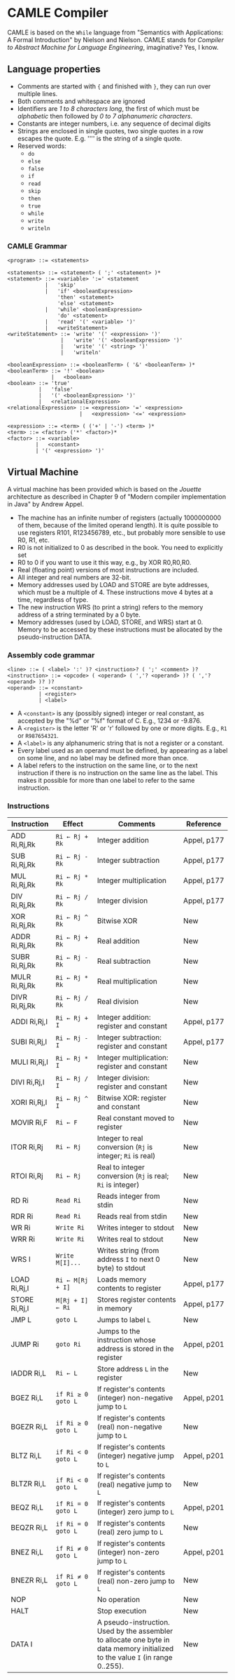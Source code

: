 # CAMLE Compiler
CAMLE is based on the `While` language from "Semantics with Applications: A Formal
Introduction" by Nielson and Nielson. CAMLE stands for *Compiler to Abstract
Machine for Language Engineering*, imaginative? Yes, I know.

## Language properties
* Comments are started with `{` and finished with `}`, they can run over
  multiple lines.
* Both comments and whitespace are ignored
* Identifiers are *1 to 8 characters long*, the first of which must be *alphabetic*
then followed by *0 to 7 alphanumeric characters*.
* Constants are integer numbers, i.e. any sequence of decimal digits
* Strings are enclosed in single quotes, two single quotes in a row escapes the
  quote. E.g. '''' is the string of a single quote.
* Reserved words:
  - `do`
  - `else`
  - `false`
  - `if`
  - `read`
  - `skip`
  - `then`
  - `true`
  - `while`
  - `write`
  - `writeln`

### CAMLE Grammar

    <program> ::= <statements>

    <statements> ::= <statement> ( ';' <statement> )*
    <statement> ::= <variable> ':=' <statement
                |   'skip'
                |   'if' <booleanExpression>
                    'then' <statement>
                    'else' <statement>
                |   'while' <booleanExpression>
                    'do' <statement>
                |   'read' '(' <variable> ')'
                |   <writeStatement>
    <writeStatement> ::= 'write' '(' <expression> ')'
                     |   'write' '(' <booleanExpression> ')'
                     |   'write' '(' <string> ')'
                     |   'writeln'

    <booleanExpression> ::= <booleanTerm> ( '&' <booleanTerm> )*
    <booleanTerm> ::= '!' <boolean>
                  |   <boolean>
    <boolean> ::= 'true'
              |   'false'
              |   '(' <booleanExpression> ')'
              |   <relationalExpression>
    <relationalExpression> ::= <expression> '=' <expression>
                           |   <expression> '<=' <expression>

    <expression> ::= <term> ( ('+' | '-') <term> )*
    <term> ::= <factor> ('*' <factor>)*
    <factor> ::= <variable>
             |   <constant>
             | '(' <expression> ')'

## Virtual Machine
A virtual machine has been provided which is based on the *Jouette*
architecture as described in Chapter 9 of "Modern compiler implementation in
Java" by Andrew Appel.

* The machine has an infinite number of registers (actually 1000000000 of them,
  because of the limited operand length). It is quite possible to use registers
  R101, R123456789, etc., but probably more sensible to use R0, R1, etc.
* R0 is not initialized to 0 as described in the book. You need to explicitly set
* R0 to 0 if you want to use it this way, e.g., by XOR R0,R0,R0.
* Real (floating point) versions of most instructions are included.
* All integer and real numbers are 32-bit.
* Memory addresses used by LOAD and STORE are byte addresses, which must be a
  multiple of 4. These instructions move 4 bytes at a time, regardless of type.
* The new instruction WRS (to print a string) refers to the memory address of a
  string terminated by a 0 byte.
* Memory addresses (used by LOAD, STORE, and WRS) start at 0. Memory to be
  accessed by these instructions must be allocated by the pseudo-instruction DATA.

### Assembly code grammar

    <line> ::= ( <label> ':' )? <instruction>? ( ';' <comment> )?
    <instruction> ::= <opcode> ( <operand> ( ','? <operand> )? ( ','? <operand> )? )?
    <operand> ::= <constant>
              | <register>
              | <label>

* A `<constant>` is any (possibly signed) integer or real constant, as accepted by the "%d" or "%f" format of C. E.g., 1234 or -9.876.
* A `<register>` is the letter 'R' or 'r' followed by one or more digits. E.g., `R1` or `R987654321`.
* A `<label>` is any alphanumeric string that is not a register or a constant. 
* Every label used as an operand must be defined, by appearing as a label on some line, and no label may be defined more than once. 
* A label refers to the instruction on the same line, or to the next instruction if there is no instruction on the same line as the label. This makes it possible for more than one label to refer to the same instruction.



### Instructions

| Instruction    | Effect                 | Comments                                                                                                                        | Reference   |
|----------------|------------------------|---------------------------------------------------------------------------------------------------------------------------------|-------------|
| ADD Ri,Rj,Rk   | `Ri ← Rj + Rk`         | Integer addition                                                                                                                | Appel, p177 |
| SUB Ri,Rj,Rk   | `Ri ← Rj - Rk`         | Integer subtraction                                                                                                             | Appel, p177 |
| MUL Ri,Rj,Rk   | `Ri ← Rj * Rk`         | Integer multiplication                                                                                                          | Appel, p177 |
| DIV Ri,Rj,Rk   | `Ri ← Rj / Rk`         | Integer division                                                                                                                | Appel, p177 |
| XOR Ri,Rj,Rk   | `Ri ← Rj ^ Rk`         | Bitwise XOR                                                                                                                     | New         |
| ADDR Ri,Rj,Rk  | `Ri ← Rj + Rk`         | Real addition                                                                                                                   | New         |
| SUBR Ri,Rj,Rk  | `Ri ← Rj - Rk`         | Real subtraction                                                                                                                | New         |
| MULR Ri,Rj,Rk  | `Ri ← Rj * Rk`         | Real multiplication                                                                                                             | New         |
| DIVR Ri,Rj,Rk  | `Ri ← Rj / Rk`         | Real division                                                                                                                   | New         |
| ADDI Ri,Rj,I   | `Ri ← Rj + I`          | Integer addition: register and constant                                                                                         | Appel, p177 |
| SUBI Ri,Rj,I   | `Ri ← Rj - I`          | Integer subtraction: register and constant                                                                                      | Appel, p177 |
| MULI Ri,Rj,I   | `Ri ← Rj * I`          | Integer multiplication: register and constant                                                                                   | New         |
| DIVI Ri,Rj,I   | `Ri ← Rj / I`          | Integer division: register and constant                                                                                         | New         |
| XORI Ri,Rj,I   | `Ri ← Rj ^ I`          | Bitwise XOR: register and constant                                                                                              | New         |
| MOVIR Ri,F     | `Ri ← F`               | Real constant moved to register                                                                                                 | New         |
| ITOR Ri,Rj     | `Ri ← Rj`              | Integer to real conversion (`Rj` is integer; `Ri` is real)                                                                      | New         |
| RTOI Ri,Rj     | `Ri ← Rj`              | Real to integer conversion (`Rj` is real; `Ri` is integer)                                                                      | New         |
| RD Ri          | `Read Ri`              | Reads integer from stdin                                                                                                        | New         |
| RDR Ri         | `Read Ri`              | Reads real from stdin                                                                                                           | New         |
| WR Ri          | `Write Ri`             | Writes integer to stdout                                                                                                        | New         |
| WRR Ri         | `Write Ri`             | Writes real to stdout                                                                                                           | New         |
| WRS I          | `Write M[I]...`        | Writes string (from address `I` to next 0 byte) to stdout                                                                       | New         |
| LOAD Ri,Rj,I   | `Ri ← M[Rj + I]`       | Loads memory contents to register                                                                                               | Appel, p177 |
| STORE Ri,Rj,I  | `M[Rj + I] ← Ri`       | Stores register contents in memory                                                                                              | Appel, p177 |
| JMP L          | `goto L`               | Jumps to label `L`                                                                                                              | New         |
| JUMP Ri        | `goto Ri`              | Jumps to the instruction whose address is stored in the register                                                                | Appel, p201 |
| IADDR Ri,L     | `Ri ← L`               | Store address `L` in the register                                                                                               | New         |
| BGEZ Ri,L      | `if Ri ≥ 0 goto L`     | If register's contents (integer) non-negative jump to `L`                                                                       | Appel, p201 |
| BGEZR Ri,L     | `if Ri ≥ 0 goto L`     | If register's contents (real) non-negative jump to `L`                                                                          | New         |
| BLTZ Ri,L      | `if Ri < 0 goto L`     | If register's contents (integer) negative jump to `L`                                                                           | Appel, p201 |
| BLTZR Ri,L     | `if Ri < 0 goto L`     | If register's contents (real) negative jump to `L`                                                                              | New         |
| BEQZ Ri,L      | `if Ri = 0 goto L`     | If register's contents (integer) zero jump to `L`                                                                               | Appel, p201 |
| BEQZR Ri,L     | `if Ri = 0 goto L`     | If register's contents (real) zero jump to `L`                                                                                  | New         |
| BNEZ Ri,L      | `if Ri ≠ 0 goto L`     | If register's contents (integer) non-zero jump to `L`                                                                           | Appel, p201 |
| BNEZR Ri,L     | `if Ri ≠ 0 goto L`     | If register's contents (real) non-zero jump to `L`                                                                              | New         |
| NOP            |                        | No operation                                                                                                                    | New         |
| HALT           |                        | Stop execution                                                                                                                  | New         |
| DATA I         |                        | A pseudo-instruction. Used by the assembler to allocate one byte in data memory initialized to the value `I` (in range 0..255). | New         |
